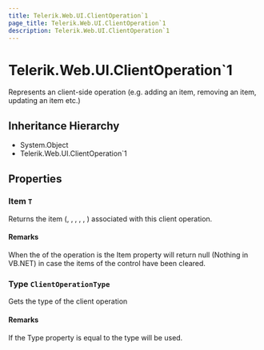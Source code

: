 ```yaml
---
title: Telerik.Web.UI.ClientOperation`1
page_title: Telerik.Web.UI.ClientOperation`1
description: Telerik.Web.UI.ClientOperation`1
---
```


# Telerik.Web.UI.ClientOperation`1

Represents an client-side operation (e.g. adding an item, removing an item, updating an item etc.)

## Inheritance Hierarchy

* System.Object
* Telerik.Web.UI.ClientOperation`1

## Properties

###  Item `T`

Returns the item (, ,
            , , , )
            associated with this client operation.

#### Remarks
When the  of the operation is  the Item property will
            return null (Nothing in VB.NET) in case the items of the control have been cleared.

###  Type `ClientOperationType`

Gets the type of the client operation

#### Remarks
If the Type property is equal to  the  type will be used.

